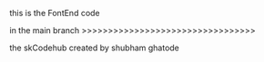 this is the FontEnd code 

in the main branch >>>>>>>>>>>>>>>>>>>>>>>>>>>>>>>>>

the skCodehub created by shubham ghatode 